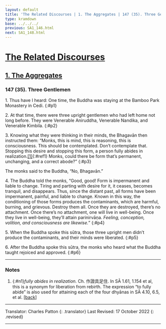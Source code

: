 ```yaml
---
layout: default
title: 'The Related Discourses | 1. The Aggregates | 147 (35). Three Gentlemen'
type: kramdown
base: ../../../
previous: SA1_146.html
next: SA1_148.html
---
```


# [The Related Discourses](../index.html)
## [1. The Aggregates](index.html)
### 147 (35). Three Gentlemen

1\. Thus have I heard: One time, the Buddha was staying at the Bamboo Park Monastery in Cedi.
{:#p1}

2\. At that time, there were three upright gentlemen who had left home not long before. They were Venerable Aniruddha, Venerable Nandika, and Venerable Kimbila.
{:#p2}

3\. Knowing what they were thinking in their minds, the Bhagavān then instructed them: “Monks, this is mind, this is reasoning, this is consciousness. This should be contemplated. Don’t contemplate that. Stopping this desire and stopping this form, a person fully abides in realization.[\[1\]](#n1){:#ref1} Monks, could there be form that’s permanent, unchanging, and a correct abode?”
{:#p3}

The monks said to the Buddha, “No, Bhagavān.”

4\. The Buddha told the monks, “Good, good! Form is impermanent and liable to change. Tiring and parting with desire for it, it ceases, becomes tranquil, and disappears. Thus, since the distant past, all forms have been impermanent, painful, and liable to change. Known in this way, the conditioning of those forms produces the contaminants, which are harmful, burning, and grievous. Destroy them all. Once they are destroyed, there’s no attachment. Once there’s no attachment, one will live in well-being. Once they live in well-being, they’ll attain parinirvāṇa. <em>Feeling, conception, volition, and consciousness are likewise.</em>”
{:#p4}

5\. When the Buddha spoke this sūtra, those three upright men didn’t produce the contaminants, and their minds were liberated.
{:#p5}

6\. After the Buddha spoke this sūtra, the monks who heard what the Buddha taught rejoiced and approved.
{:#p6}

---

### Notes

1. {:#n1}<em>fully abides in realization.</em> Ch. 作證具足住. In SĀ 1.61, 1.154 et al, this is a synonym for liberation from rebirth. The expression “to fully abide” is also used for attaining each of the four dhyānas in SĀ 4.10, 6.5, et al. [\[back\]](#ref1)

---

Translator: Charles Patton
{: .translator}
Last Revised: 17 October 2022
{: .revised}

---